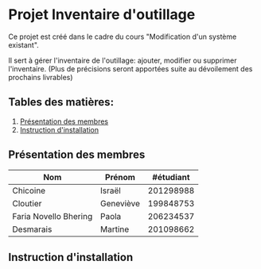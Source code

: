# Projet Inventaire d'outillage 

Ce projet est créé dans le cadre du cours "Modification d'un système existant".

Il sert à gérer l'inventaire de l'outillage: ajouter, modifier ou supprimer l'inventaire. (Plus de précisions seront apportées suite au dévoilement des prochains livrables)


## Tables des matières:

1. [Présentation des membres](#présentation-des-membres)
2. [Instruction d'installation](#instruction-dinstallation)


## Présentation des membres
| Nom | Prénom |  #étudiant  |
| ----------- | ----------- | ----------- |
| Chicoine | Israël | 201298988
| Cloutier | Geneviève | 199848753
| Faria Novello Bhering | Paola | 206234537
| Desmarais | Martine | 201098662


## Instruction d'installation

